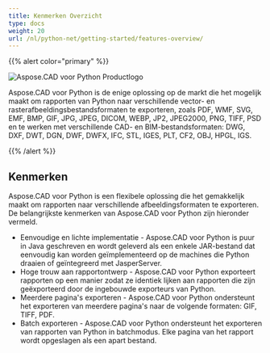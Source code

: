 ```yaml
---
title: Kenmerken Overzicht
type: docs
weight: 20
url: /nl/python-net/getting-started/features-overview/
---
```


{{% alert color="primary" %}}

![Aspose.CAD voor Python Productlogo](/cad/_assets/home_4.png)

Aspose.CAD voor Python is de enige oplossing op de markt die het mogelijk maakt om rapporten van Python naar verschillende vector- en rasterafbeeldingsbestandsformaten te exporteren, zoals PDF, WMF, SVG, EMF, BMP, GIF, JPG, JPEG, DICOM, WEBP, JP2, JPEG2000, PNG, TIFF, PSD en te werken met verschillende CAD- en BIM-bestandsformaten: DWG, DXF, DWT, DGN, DWF, DWFX, IFC, STL, IGES, PLT, CF2, OBJ, HPGL, IGS.

{{% /alert %}}

## Kenmerken

Aspose.CAD voor Python is een flexibele oplossing die het gemakkelijk maakt om rapporten naar verschillende afbeeldingsformaten te exporteren. De belangrijkste kenmerken van Aspose.CAD voor Python zijn hieronder vermeld.

- Eenvoudige en lichte implementatie - Aspose.CAD voor Python is puur in Java geschreven en wordt geleverd als een enkele JAR-bestand dat eenvoudig kan worden geïmplementeerd op de machines die Python draaien of geïntegreerd met JasperServer.
- Hoge trouw aan rapportontwerp - Aspose.CAD voor Python exporteert rapporten op een manier zodat ze identiek lijken aan rapporten die zijn geëxporteerd door de ingebouwde exporteurs van Python.
- Meerdere pagina's exporteren - Aspose.CAD voor Python ondersteunt het exporteren van meerdere pagina's naar de volgende formaten: GIF, TIFF, PDF.
- Batch exporteren - Aspose.CAD voor Python ondersteunt het exporteren van rapporten van Python in batchmodus. Elke pagina van het rapport wordt opgeslagen als een apart bestand.
